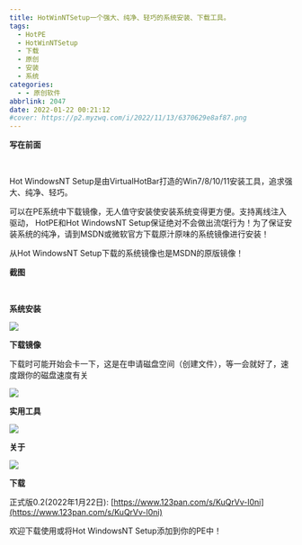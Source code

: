 ```yaml
---
title: HotWinNTSetup一个强大、纯净、轻巧的系统安装、下载工具。
tags:
  - HotPE
  - HotWinNTSetup
  - 下载
  - 原创
  - 安装
  - 系统
categories:
  - - 原创软件
abbrlink: 2047
date: 2022-01-22 00:21:12
#cover: https://p2.myzwq.com/i/2022/11/13/6370629e8af87.png
---
```





**写在前面**

 

Hot WindowsNT Setup是由VirtualHotBar打造的Win7/8/10/11安装工具，追求强大、纯净、轻巧。

可以在PE系统中下载镜像，无人值守安装使安装系统变得更方便。支持离线注入驱动， HotPE和Hot WindowsNT Setup保证绝对不会做出流氓行为！为了保证安装系统的纯净，请到MSDN或微软官方下载原汁原味的系统镜像进行安装！

<a></a>
<!--more-->

从Hot WindowsNT Setup下载的系统镜像也是MSDN的原版镜像！

**截图**

   

**系统安装**

![](https://www.hotpe.top/wp-content/uploads/2022/01/QQ%E6%88%AA%E5%9B%BE20220119212835.png)

**下载镜像**

下载时可能开始会卡一下，这是在申请磁盘空间（创建文件），等一会就好了，速度跟你的磁盘速度有关

![](https://i.hotpe.top/i/2022/04/30/imlik5.png)

**实用工具**

![](https://www.hotpe.top/wp-content/uploads/2022/01/QQ%E6%88%AA%E5%9B%BE20220119213153.png)

**关于**

![](https://www.hotpe.top/wp-content/uploads/2022/01/QQ%E6%88%AA%E5%9B%BE20220119213200.png)

**下载**

正式版0.2(2022年1月22日):
[https://www.123pan.com/s/KuQrVv-l0ni](https://www.123pan.com/s/KuQrVv-l0ni) 

欢迎下载使用或将Hot WindowsNT Setup添加到你的PE中！